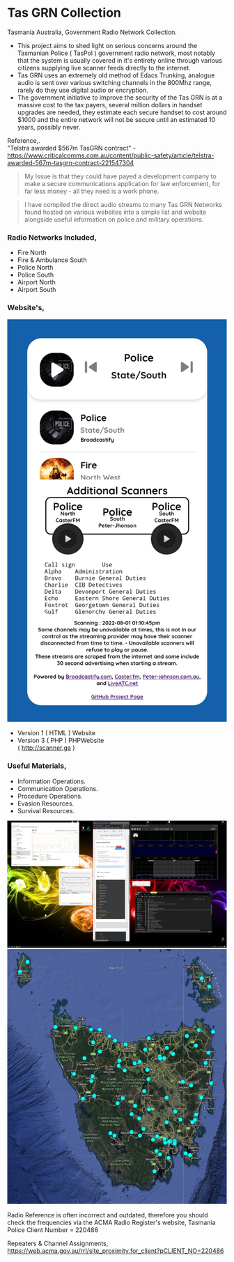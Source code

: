 # Tas GRN Collection
Tasmania Australia, Government Radio Network Collection.    
- This project aims to shed light on serious concerns around the Tasmanian Police ( TasPol ) government radio network, most notably that the system is usually covered in it's entirety online through various citizens supplying live scanner feeds directly to the internet.    
- Tas GRN uses an extremely old method of Edacs Trunking, analogue audio is sent over various switching channels in the 800Mhz range, rarely do they use digital audio or encryption.   
- The government initiative to improve the security of the Tas GRN is at a massive cost to the tax payers, several million dollars in handset upgrades are needed, they estimate each secure handset to cost around $1000 and the entire network will not be secure until an estimated 10 years,  possibly never.    
  
Reference,.  
"Telstra awarded $567m TasGRN contract" - https://www.criticalcomms.com.au/content/public-safety/article/telstra-awarded-567m-tasgrn-contract-221547304
   
   
> My Issue is that they could have payed a development company to make a secure communications application for law enforcement, for far less money - all they need is a work phone.



  

  

> I have compiled the direct audio streams to many Tas GRN Networks found hosted on various websites into a simple list and website alongside useful information on police and military operations.    
    
### Radio Networks Included,      
- Fire North
- Fire & Ambulance South   
- Police North   
- Police South   
- Airport North
- Airport South   
   
### Website's,        
![screen](Screenshot_20220801_131116.jpg)      

- Version 1 ( HTML ) Website   
- Version 3 ( PHP ) PHPWebsite     
( http://scanner.ga )
   
### Useful Materials,   
- Information Operations.   
- Communication Operations.   
- Procedure Operations.   
- Evasion Resources.    
- Survival Resources.     

![screen](RTL%20SDR.jpg)    
![screen](map.jpg)         


Radio Reference is often incorrect and outdated, therefore you should check the frequencies via the ACMA Radio Register's website, 
Tasmania Police Client Number = 220486

Repeaters & Channel Assignments,
https://web.acma.gov.au/rrl/site_proximity.for_client?pCLIENT_NO=220486 
